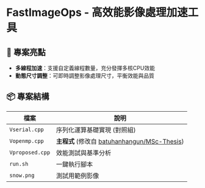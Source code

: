 # FastImageOps - 高效能影像處理加速工具

## 🚀 專案亮點
- **多線程加速**：支援自定義線程數量，充分發揮多核CPU效能
- **動態尺寸調整**：可即時調整影像處理尺寸，平衡效能與品質

## 📦 專案結構
| 檔案 | 說明 |
|------|------|
| `Vserial.cpp` | 序列化運算基礎實現 (對照組) |
| `Vopenmp.cpp` | **主程式** (修改自 [batuhanhangun/MSc-Thesis](https://github.com/batuhanhangun/MSc-Thesis)) |
| `Vproposed.cpp` | 效能測試與基準分析 |
| `run.sh` | 一鍵執行腳本 |
| `snow.png` | 測試用範例影像 |
